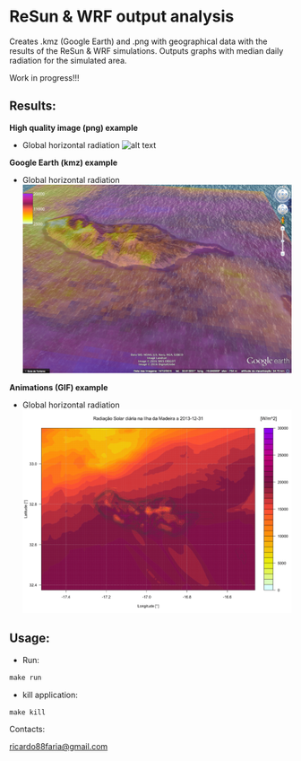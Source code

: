 # ReSun & WRF output analysis
Creates .kmz (Google Earth) and .png with geographical data with the results of the ReSun & WRF simulations. Outputs graphs with median daily radiation for the simulated area.

Work in progress!!!

## Results:

**High quality image (png) example**

* Global horizontal radiation
![alt text](obs/Rad_2014-01-04.png)


**Google Earth (kmz) example**

* Global horizontal radiation
![alt text](obs/kmz.png)


**Animations (GIF) example**

* Global horizontal radiation
![alt text](obs/Rad_2014-01-04.gif)

## Usage:

* Run:
```r
make run
```

* kill application:
```r
make kill
```

Contacts:

<ricardo88faria@gmail.com>
